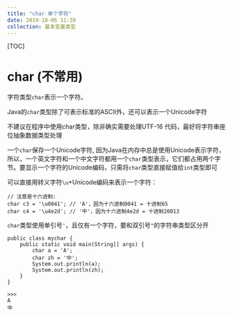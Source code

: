 ```yaml
---
title: "char 单个字符"
date: 2019-10-06 11:39
collection: 基本变量类型
---
```

[TOC]

# char (不常用)

字符类型`char`表示一个字符。

Java的`char`类型除了可表示标准的ASCII外，还可以表示一个Unicode字符

不建议在程序中使用char类型，除非确实需要处理UTF-16 代码，最好将字符串座位抽象数据类型处理

一个`char`保存一个Unicode字符, 因为Java在内存中总是使用Unicode表示字符，所以，一个英文字符和一个中文字符都用一个`char`类型表示，它们都占用两个字节。要显示一个字符的Unicode编码，只需将`char`类型直接赋值给`int`类型即可





可以直接用转义字符`\u`+Unicode编码来表示一个字符：

```
// 注意是十六进制:
char c3 = '\u0041'; // 'A'，因为十六进制0041 = 十进制65
char c4 = '\u4e2d'; // '中'，因为十六进制4e2d = 十进制20013
```



`char`类型使用单引号`'`，且仅有一个字符，要和双引号`"`的字符串类型区分开





```
public class mychar {
    public static void main(String[] args) {
        char a = 'A';
        char zh = '中';
        System.out.println(a);
        System.out.println(zh);
    }
}

>>>
A
中
```



